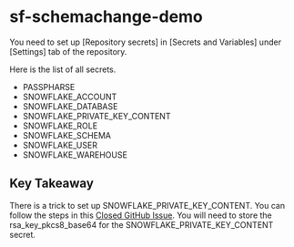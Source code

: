 # sf-schemachange-demo

You need to set up [Repository secrets] in [Secrets and Variables] under [Settings] tab of the repository.

Here is the list of all secrets.
- PASSPHARSE
- SNOWFLAKE_ACCOUNT
- SNOWFLAKE_DATABASE
- SNOWFLAKE_PRIVATE_KEY_CONTENT
- SNOWFLAKE_ROLE
- SNOWFLAKE_SCHEMA
- SNOWFLAKE_USER
- SNOWFLAKE_WAREHOUSE

## Key Takeaway
There is a trick to set up SNOWFLAKE_PRIVATE_KEY_CONTENT. You can follow the steps in this [Closed GitHub Issue](https://github.com/Snowflake-Labs/schemachange/issues/269). You will need to store the rsa_key_pkcs8_base64 for the SNOWFLAKE_PRIVATE_KEY_CONTENT secret.
